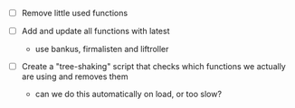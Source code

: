 - [ ] Remove little used functions
- [ ] Add and update all functions with latest
  - use bankus, firmalisten and liftroller

- [ ] Create a "tree-shaking" script that checks which functions we actually are using and removes them
  - can we do this automatically on load, or too slow?
